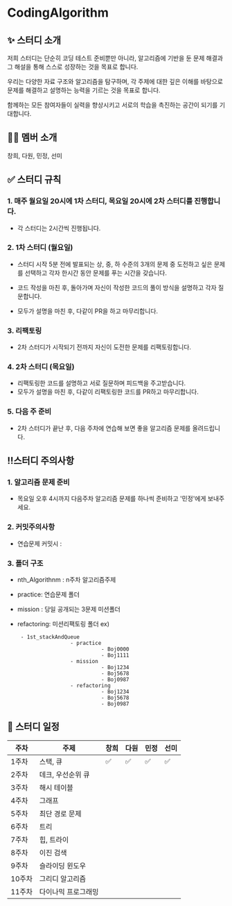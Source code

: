 # CodingAlgorithm

## ✨ 스터디 소개

저희 스터디는 단순히 코딩 테스트 준비뿐만 아니라, 알고리즘에 기반을 둔 문제 해결과 그 해설을 통해 스스로 성장하는 것을 목표로 합니다. 

우리는 다양한 자료 구조와 알고리즘을 탐구하며, 각 주제에 대한 깊은 이해를 바탕으로 문제를 해결하고 설명하는 능력을 기르는 것을 목표로 합니다.

함께하는 모든 참여자들이 실력을 향상시키고 서로의 학습을 촉진하는 공간이 되기를 기대합니다.





## 👩‍💻 멤버 소개

창희, 다원, 민정, 선미




## ✅ 스터디 규칙


### 1. 매주 월요일 20시에 1차 스터디, 목요일 20시에 2차 스터디를 진행합니다.
   
  - 각 스터디는 2시간씩 진행됩니다.
  
### 2. 1차 스터디 (월요일)

  - 스터디 시작 5분 전에 발표되는 상, 중, 하 수준의 3개의 문제 중 도전하고 싶은 문제를 선택하고 각자 한시간 동안 문제를 푸는 시간을 갖습니다.

  - 코드 작성을 마친 후, 돌아가며 자신이 작성한 코드의 풀이 방식을 설명하고 각자 질문합니다.

  - 모두가 설명을 마친 후, 다같이 PR을 하고 마무리합니다.

### 3. 리팩토링
   
  - 2차 스터디가 시작되기 전까지 자신이 도전한 문제를 리팩토링합니다.
    
### 4. 2차 스터디 (목요일)

  - 리팩토링한 코드를 설명하고 서로 질문하며 피드백을 주고받습니다.
  - 모두가 설명을 마친 후, 다같이 리팩토링한 코드를 PR하고 마무리합니다.
    
### 5. 다음 주 준비
  - 2차 스터디가 끝난 후, 다음 주차에 연습해 보면 좋을 알고리즘 문제를 올려드립니다.


## ‼️스터디 주의사항
### 1. 알고리즘 문제 준비
- 목요일 오후 4시까지 다음주차 알고리즘 문제를 하나씩 준비하고 '민정'에게 보내주세요.
### 2. 커밋주의사항
- 연습문제 커밋시 : 
### 3. 폴더 구조
- nth_Algorithnm : n주차 알고리즘주제
- practice: 연습문제 폴더
- mission : 당일 공개되는 3문제 미션폴더
- refactoring: 미션리팩토링 폴더
ex)
      
    
       - 1st_stackAndQueue
                       - practice
                                 - Boj0000
                                 - Boj1111 
                       - mission 
                                 - Boj1234
                                 - Boj5678
                                 - Boj0987     
                       - refactoring
                                 - Boj1234
                                 - Boj5678
                                 - Boj0987



## 📆 스터디 일정

| 주차   | 주제             | 창희 | 다원 | 민정 | 선미 |
|-------|-----------------|-----|-----|-----|-----|
| 1주차 | 스택, 큐           | ✅  | ✅   | ✅ | ✅  |
| 2주차 | 데크, 우선순위 큐    |     |     |     |     |
| 3주차 | 해시 테이블         |     |     |     |     |
| 4주차 | 그래프             |     |     |     |     |
| 5주차 | 최단 경로 문제       |     |     |     |     |
| 6주차 | 트리              |     |     |     |     |
| 7주차 | 힙, 트라이         |     |     |     |     |
| 8주차 | 이진 검색          |     |     |     |     |
| 9주차 | 슬라이딩 윈도우      |     |     |     |     |
| 10주차| 그리디 알고리즘      |     |     |     |     |
| 11주차 | 다이나믹 프로그래밍  |      |     |     |     |
